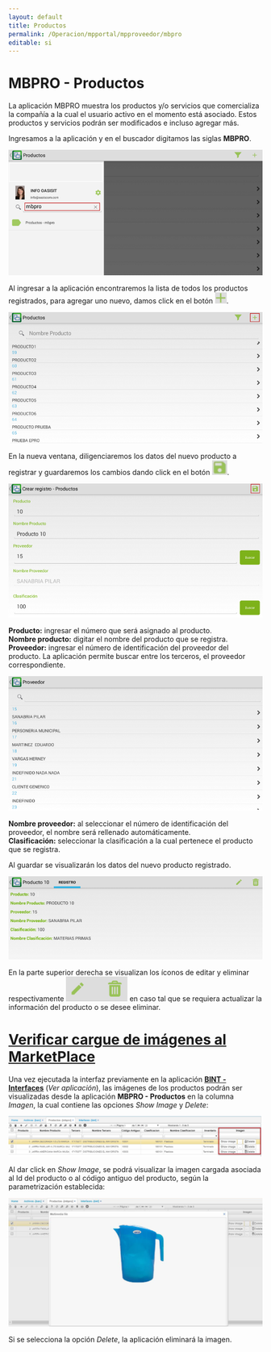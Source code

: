 ```yaml
---
layout: default
title: Productos
permalink: /Operacion/mpportal/mpproveedor/mbpro
editable: si
---
```


# MBPRO - Productos

La aplicación MBPRO muestra los productos y/o servicios que comercializa la compañía a la cual el usuario activo en el momento está asociado. Estos productos y servicios podrán ser modificados e incluso agregar más.  

Ingresamos a la aplicación y en el buscador digitamos las siglas **MBPRO**.  

![](mbpro.png)

Al ingresar a la aplicación encontraremos la lista de todos los productos registrados, para agregar uno nuevo, damos click en el botón ![](mas.png).  

![](mbpro1.png)

En la nueva ventana, diligenciaremos los datos del nuevo producto a registrar y guardaremos los cambios dando click en el botón ![](guardar.png).  

![](mbpro2.png)

**Producto:** ingresar el número que será asignado al producto.  
**Nombre producto:** digitar el nombre del producto que se registra.  
**Proveedor:** ingresar el número de identificación del proveedor del producto. La aplicación permite buscar entre los terceros, el proveedor correspondiente.  

![](mbpro3.png)

**Nombre proveedor:** al seleccionar el número de identificación del proveedor, el nombre será rellenado automáticamente.  
**Clasificación:** seleccionar la clasificación a la cual pertenece el producto que se registra.  

Al guardar se visualizarán los datos del nuevo producto registrado.  

![](mbpro4.png)

En la parte superior derecha se visualizan los íconos de editar y eliminar respectivamente ![](editar.png) en caso tal que se requiera actualizar la información del producto o se desee eliminar.  


# [Verificar cargue de imágenes al MarketPlace](http://docs.oasiscom.com/Operacion/mpportal/mpproveedor/mbpro#verificar-cargue-de-imágenes-al-marketplace)

Una vez ejecutada la interfaz previamente en la aplicación [**BINT - Interfaces**](http://docs.oasiscom.com/Operacion/utility/barchi/bint#carga-de-imágenes-al-marketplace) (_Ver aplicación_), las imágenes de los productos podrán ser visualizadas desde la aplicación **MBPRO - Productos** en la columna _Imagen_, la cual contiene las opciones _Show Image_ y _Delete_:  

![](mbpro5.png)

Al dar click en _Show Image_, se podrá visualizar la imagen cargada asociada al Id del producto o al código antiguo del producto, según la parametrización establecida:  

![](mbpro6.png)

Si se selecciona la opción _Delete_, la aplicación eliminará la imagen.  
